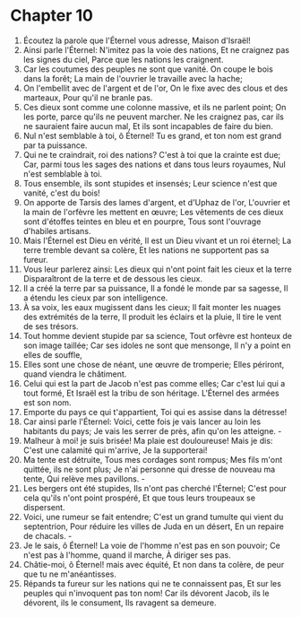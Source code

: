 # Chapter 10

1. Écoutez la parole que l'Éternel vous adresse, Maison d'Israël!
2. Ainsi parle l'Éternel: N'imitez pas la voie des nations, Et ne craignez pas les signes du ciel, Parce que les nations les craignent.
3. Car les coutumes des peuples ne sont que vanité. On coupe le bois dans la forêt; La main de l'ouvrier le travaille avec la hache;
4. On l'embellit avec de l'argent et de l'or, On le fixe avec des clous et des marteaux, Pour qu'il ne branle pas.
5. Ces dieux sont comme une colonne massive, et ils ne parlent point; On les porte, parce qu'ils ne peuvent marcher. Ne les craignez pas, car ils ne sauraient faire aucun mal, Et ils sont incapables de faire du bien.
6. Nul n'est semblable à toi, ô Éternel! Tu es grand, et ton nom est grand par ta puissance.
7. Qui ne te craindrait, roi des nations? C'est à toi que la crainte est due; Car, parmi tous les sages des nations et dans tous leurs royaumes, Nul n'est semblable à toi.
8. Tous ensemble, ils sont stupides et insensés; Leur science n'est que vanité, c'est du bois!
9. On apporte de Tarsis des lames d'argent, et d'Uphaz de l'or, L'ouvrier et la main de l'orfèvre les mettent en œuvre; Les vêtements de ces dieux sont d'étoffes teintes en bleu et en pourpre, Tous sont l'ouvrage d'habiles artisans.
10. Mais l'Éternel est Dieu en vérité, Il est un Dieu vivant et un roi éternel; La terre tremble devant sa colère, Et les nations ne supportent pas sa fureur.
11. Vous leur parlerez ainsi: Les dieux qui n'ont point fait les cieux et la terre Disparaîtront de la terre et de dessous les cieux.
12. Il a créé la terre par sa puissance, Il a fondé le monde par sa sagesse, Il a étendu les cieux par son intelligence.
13. À sa voix, les eaux mugissent dans les cieux; Il fait monter les nuages des extrémités de la terre, Il produit les éclairs et la pluie, Il tire le vent de ses trésors.
14. Tout homme devient stupide par sa science, Tout orfèvre est honteux de son image taillée; Car ses idoles ne sont que mensonge, Il n'y a point en elles de souffle,
15. Elles sont une chose de néant, une œuvre de tromperie; Elles périront, quand viendra le châtiment.
16. Celui qui est la part de Jacob n'est pas comme elles; Car c'est lui qui a tout formé, Et Israël est la tribu de son héritage. L'Éternel des armées est son nom.
17. Emporte du pays ce qui t'appartient, Toi qui es assise dans la détresse!
18. Car ainsi parle l'Éternel: Voici, cette fois je vais lancer au loin les habitants du pays; Je vais les serrer de près, afin qu'on les atteigne. -
19. Malheur à moi! je suis brisée! Ma plaie est douloureuse! Mais je dis: C'est une calamité qui m'arrive, Je la supporterai!
20. Ma tente est détruite, Tous mes cordages sont rompus; Mes fils m'ont quittée, ils ne sont plus; Je n'ai personne qui dresse de nouveau ma tente, Qui relève mes pavillons. -
21. Les bergers ont été stupides, Ils n'ont pas cherché l'Éternel; C'est pour cela qu'ils n'ont point prospéré, Et que tous leurs troupeaux se dispersent.
22. Voici, une rumeur se fait entendre; C'est un grand tumulte qui vient du septentrion, Pour réduire les villes de Juda en un désert, En un repaire de chacals. -
23. Je le sais, ô Éternel! La voie de l'homme n'est pas en son pouvoir; Ce n'est pas à l'homme, quand il marche, À diriger ses pas.
24. Châtie-moi, ô Éternel! mais avec équité, Et non dans ta colère, de peur que tu ne m'anéantisses.
25. Répands ta fureur sur les nations qui ne te connaissent pas, Et sur les peuples qui n'invoquent pas ton nom! Car ils dévorent Jacob, ils le dévorent, ils le consument, Ils ravagent sa demeure.

